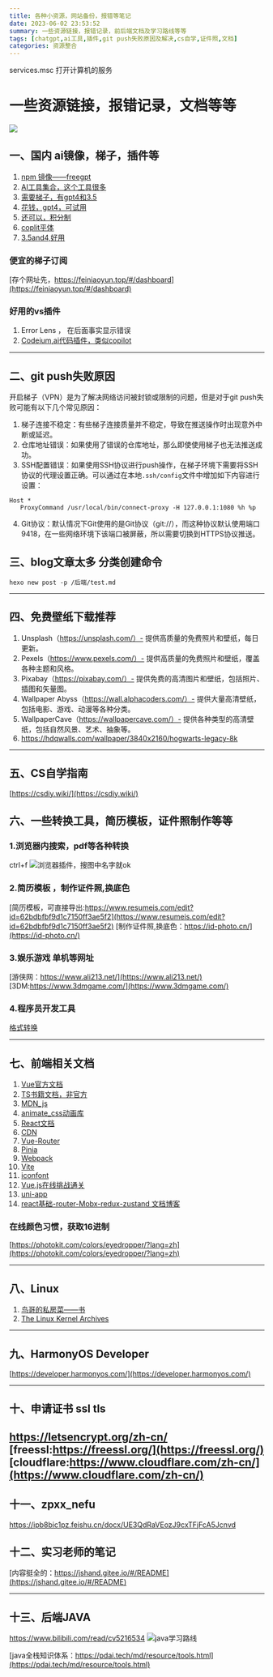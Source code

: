 ```yaml
---
title: 各种小资源，网站备份，报错等笔记
date: 2023-06-02 23:53:52
summary: 一些资源链接，报错记录，前后端文档及学习路线等等
tags: [chatgpt,ai工具,插件,git push失败原因及解决,cs自学,证件照,文档]
categories: 资源整合
---
```


services.msc 打开计算机的服务
# 一些资源链接，报错记录，文档等等
![](./AI%E9%9B%86%E5%90%88%E7%AF%87/ad.jpg)
## 一、国内 ai镜像，梯子，插件等
1. [npm 镜像——freegpt](https://www.npmmirror.com/package/freegpt)
2. [AI工具集合，这个工具很多](https://ai-bot.cn/)
3. [需要梯子，有gpt4和3.5](https://chat.forefront.ai/)
4. [花钱，gpt4，可试用](https://poe.com/GPT-4)
5. [还可以，积分制](https://ai.usesless.com/)
6. [coplit平体](https://codeium.com/playground)
7. [3.5and4,好用](https://ai.kunshanyuxin.com/)
### 便宜的梯子订阅
[存个网址先，https://feiniaoyun.top/#/dashboard](https://feiniaoyun.top/#/dashboard)

### 好用的vs插件
1. Error Lens ， 在后面事实显示错误
2. [Codeium,ai代码插件，类似copilot](https://codeium.com/playground)

---
##  二、git push失败原因
开启梯子（VPN）是为了解决网络访问被封锁或限制的问题，但是对于git push失败可能有以下几个常见原因：

1. 梯子连接不稳定：有些梯子连接质量并不稳定，导致在推送操作时出现意外中断或延迟。
2. 仓库地址错误：如果使用了错误的仓库地址，那么即使使用梯子也无法推送成功。
3. SSH配置错误：如果使用SSH协议进行push操作，在梯子环境下需要将SSH协议的代理设置正确。可以通过在本地`.ssh/config`文件中增加如下内容进行设置：
```
Host *
   ProxyCommand /usr/local/bin/connect-proxy -H 127.0.0.1:1080 %h %p
```
4. Git协议：默认情况下Git使用的是Git协议（git://），而这种协议默认使用端口9418，在一些网络环境下该端口被屏蔽，所以需要切换到HTTPS协议推送。

## 三、blog文章太多 分类创建命令
`hexo new post -p /后端/test.md`

---
## 四、免费壁纸下载推荐
1. Unsplash（https://unsplash.com/）- 提供高质量的免费照片和壁纸，每日更新。
2. Pexels（https://www.pexels.com/）- 提供高质量的免费照片和壁纸，覆盖各种主题和风格。
3. Pixabay（https://pixabay.com/）- 提供免费的高清图片和壁纸，包括照片、插图和矢量图。
4. Wallpaper Abyss（https://wall.alphacoders.com/）- 提供大量高清壁纸，包括电影、游戏、动漫等各种分类。
5. WallpaperCave（https://wallpapercave.com/）- 提供各种类型的高清壁纸，包括自然风景、艺术、抽象等。
6. https://hdqwalls.com/wallpaper/3840x2160/hogwarts-legacy-8k
---

## 五、CS自学指南
[https://csdiy.wiki/](https://csdiy.wiki/)

## 六、一些转换工具，简历模板，证件照制作等等

### 1.浏览器内搜索，pdf等各种转换
ctrl+f
![浏览器插件，搜图中名字就ok](./AI%E9%9B%86%E5%90%88%E7%AF%87/image.png)
### 2.简历模板 ，制作证件照,换底色
[简历模板，可直接导出:https://www.resumeis.com/edit?id=62bdbfbf9d1c7150ff3ae5f2](https://www.resumeis.com/edit?id=62bdbfbf9d1c7150ff3ae5f2)
[制作证件照,换底色：https://id-photo.cn/](https://id-photo.cn/)
### 3.娱乐游戏 单机等网址
[游侠网：https://www.ali213.net/](https://www.ali213.net/)
[3DM:https://www.3dmgame.com/](https://www.3dmgame.com/)
### 4.程序员开发工具
[格式转换](https://tooltt.com/)

---
## 七、前端相关文档
1. [Vue官方文档](https://cn.vuejs.org/guide/introduction)
2. [TS书籍文档，非官方](http://ts.xcatliu.com/)
3. [MDN_js](https://developer.mozilla.org/zh-CN/)
4. [animate_css动画库](https://animate.style/)
5. [React文档](https://zh-hans.react.dev/)
6. [CDN](https://www.bootcdn.cn/)
7. [Vue-Router](https://router.vuejs.org/zh/guide/)
8. [Pinia](https://pinia.vuejs.org/zh/api/)
9. [Webpack](https://webpack.js.org/)
10. [Vite](https://vitejs.dev/)
11. [iconfont](https://www.iconfont.cn/)
12. [Vue.js在线挑战通关](https://cn-vuejs-challenges.netlify.app/)
13. [uni-app](https://uniapp.dcloud.net.cn/)
14. [react基础-router-Mobx-redux-zustand 文档博客](https://www.yuque.com/fechaichai/qeamqf/xbai87)

### 在线颜色习惯，获取16进制
[https://photokit.com/colors/eyedropper/?lang=zh](https://photokit.com/colors/eyedropper/?lang=zh)

---
## 八、Linux
1. [鸟哥的私房菜——书](https://wizardforcel.gitbooks.io/vbird-linux-basic-4e/content/index.html)
2. [The Linux Kernel Archives](https://www.kernel.org/)
---
## 九、HarmonyOS Developer
[https://developer.harmonyos.com/](https://developer.harmonyos.com/)

---
## 十、申请证书 ssl tls
https://letsencrypt.org/zh-cn/
[freessl:https://freessl.org/](https://freessl.org/)
[cloudflare:https://www.cloudflare.com/zh-cn/](https://www.cloudflare.com/zh-cn/)
---
## 十一、zpxx_nefu
https://ipb8bic1pz.feishu.cn/docx/UE3QdRaVEozJ9cxTFjFcA5Jcnvd
## 十二、实习老师的笔记
[内容挺全的：https://jshand.gitee.io/#/README](https://jshand.gitee.io/#/README)

---
## 十三、后端JAVA
https://www.bilibili.com/read/cv5216534
![java学习路线](./AI%E9%9B%86%E5%90%88%E7%AF%87/Java_learn.png)

[java全栈知识体系：https://pdai.tech/md/resource/tools.html](https://pdai.tech/md/resource/tools.html)
